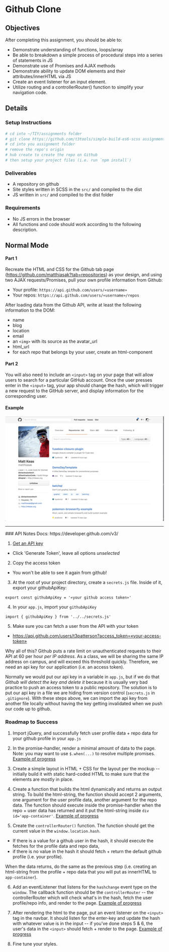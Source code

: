 # Github Clone

## Objectives

After completing this assignment, you should be able to:

* Demonstrate understanding of functions, loops/array
* Be able to breakdown a simple process of procedural steps into a series of statements in JS
* Demonstrate use of Promises and AJAX methods
* Demonstrate ability to update DOM elements and their attributes/innerHTML via JS
* Create an event listener for an input element.  
* Utilize routing and a controllerRouter() function to simplify your navigation code.

## Details

### Setup Instructions

```sh
# cd into ~/TIY/assignments folder
# git clone https://github.com/t3tools/simple-build-es6-scss assignment-XX
# cd into you assignment folder
# remove the repo's origin 
# hub create to create the repo on Github
# then setup your project files (i.e. run `npm install`)
```

### Deliverables

* A repository on github
* Site styles written in SCSS in the `src/`  and compiled to the dist
* JS written in `src/` and compiled to the dist folder

### Requirements

* No JS errors in the browser
* All functions and code should work according to the following description.


## Normal Mode


#### Part 1
Recreate the HTML and CSS for the Github tab page (https://github.com/matthiasak?tab=repositories) as your design, and using two AJAX requests/Promises, pull your own profile information from Github:

- Your profile: `https://api.github.com/users/«username»`
- Your repos: `https://api.github.com/users/«username»/repos`

After loading data from the Github API, write at least the following information to the DOM:

- name
- blog
- location
- email
- an `<img>` with its source as the avatar_url
- html_url
- for each repo that belongs by your user, create an html-component 

#### Part 2
You will also need to include an `<input>` tag on your page that will allow users to search for a particular GitHub account. Once the user presses enter in the `<input>` tag, your app should change the hash, which will trigger a new request to the GitHub server, and display information for the corresponding user.

#### Example
![demo pic](./demos/github-example.png)

<hr/>
### API Notes
Docs: https://developer.github.com/v3/

1. [Get an API key](https://github.com/settings/tokens/new)
  - Click 'Generate Token', leave all options *unselected*
2. Copy the access token
  - You won't be able to see it again from github!
3. At the root of your project directory, create a `secrets.js` file. Inside of it, export your githubApiKey:
  ```
  export const githubApiKey = '«your github access token»'
  ``` 
4. In your `app.js`, import your `githubApiKey`
  ```
  import { githubApiKey } from '../../secrets.js'    
  ```
5. Make sure you can fetch a user from the API with your token
  - https://api.github.com/users/t3patterson?access_token=«your-access-token»

Why all of this? Github puts a rate limit on unauthenticated requests to their API at 60 per hour *per IP address*. As a class, we will be sharing the same IP address on campus, and will exceed this threshold quickly. Therefore, we need an api key for our application (i.e. an access token).

Normally we would put our api key in a variable in `app.js`, but if we do that _Github will detect the key and delete it_ because it is usually very bad practice to push an access token to a public repository. The solution is to put our api key in a file we are hiding from version control (`secrets.js` in `.gitignore`). With these steps above, we can import the api key from another file locally without having the key getting invalidated when we push our code up to github.  

### Roadmap to Success
1. Import jQuery, and successfully fetch user profile data + repo data for your github profile in your `app.js`

2. In the promise-handler, render a minimal amount of data to the page. Note: you may want to use `$.when(...)` to resolve multiple promises. [Example of progress](./demos/roadmap-step2.png)

3. Create a simple layout in HTML + CSS for the layout per the mockup -- initially build it with static hard-coded HTML to make sure that the elements are mostly in place.
 
4. Create a function that builds the html dynamically and returns an output string. To build the html-string, the function should accept 2 arguments, one argument for the user profile data, another argument for the repo data. The function should execute inside the promise-handler when the repo + user data has returned and it put the html-string inside `div id='app-container'`. [Example of progress](./demos/roadmap-step4.png)

5. Create the `controllerRouter()` function. The function should get the current value in the `window.location.hash`. 
  + If there is a value for a github user in the hash, it should execute the fetches for the profile data and repo data, 
  + if there is no value in the hash it should fetch + return the default github profile (i.e. your profile). 

  When the data returns, do the same as the previous step (i.e. creating an html-string from the profile + repo data that you will put as innerHTML to `app-container`). 

6. Add an eventListener that listens for the `hashchange` event type on the `window`. The callback function should be the `controllerRouter` -- the controllerRouter which will check what's in the hash, fetch the user profile/repo info, and render to the page. [Example of progress](./demos/roadmap-step5.gif)

7. After rendering the html to the page, put an event listener on the `<input>` tag in the navbar. It should listen for the enter-key and update the hash with whatever value is in the input -- if you've done steps 5 & 6, the user's data in the `<input>` should fetch + render to the page.  [Example of progress](./demos/roadmap-step6.gif)

8. Fine tune your styles. 